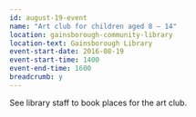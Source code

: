 ```yaml
---
id: august-19-event
name: "Art club for children aged 8 – 14"
location: gainsborough-community-library
location-text: Gainsborough Library
event-start-date: 2016-08-19
event-start-time: 1400
event-end-time: 1600
breadcrumb: y
---
```

See library staff to book places for the art club.
